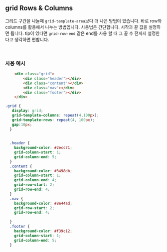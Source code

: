 ## grid Rows & Columns

그리드 구간을 나눌때 `grid-template-area`보다 더 나은 방법이 있습니다. 바로 row와 columns를 활용해서 나누는 방법입니다. 사용법은 간단합니다. 시작과 끝 값을 설정하면 됩니다. tip이 있다면 `grid-row-end` 같은 end를 사용 할 때 그 끝 수 전까지 설정한다고 생각하면 편합니다.

<br />

### 사용 예시

```html
    <div class="grid">
        <div class="header"></div>
        <div class="content"></div>
        <div class="nav"></div>
        <div class="footer"></div>
    </div>
```

```css
.grid {
   display: grid;
   grid-template-columns: repeat(4,100px);
   grid-template-rows: repeat(4, 100px);
   gap:10px;
  }
  
 
  .header {
    background-color: #2ecc71;
    grid-column-start: 1;
    grid-column-end: 5;
  }
  .content {
    background-color: #3498db;
    grid-column-start: 1;
    grid-column-end: 4;
    grid-row-start: 2;
    grid-row-end: 4;
  }
  .nav {
    background-color: #8e44ad;
    grid-row-start: 2;
    grid-row-end: 4;
    
  }
  .footer {
    background-color: #f39c12;
    grid-column-start: 1;
    grid-column-end: 5;
  }
```